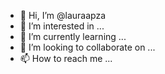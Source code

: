 - 👋 Hi, I’m @lauraapza
- 👀 I’m interested in ...
- 🌱 I’m currently learning ...
- 💞️ I’m looking to collaborate on ...
- 📫 How to reach me ...

<!---
lauraapza/lauraapza is a ✨ special ✨ repository because its `README.md` (this file) appears on your GitHub profile.
You can click the Preview link to take a look at your changes.
--->
